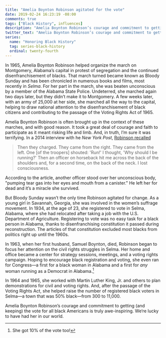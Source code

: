 ```yaml
---
title: "Amelia Boynton Robinson agitated for the vote"
date: 2019-02-24 16:23:19 -08:00
comments: true
tags: ["Black History", influences]
description: "Amelia Boynton Robinson’s courage and commitment to getting (and keeping) the vote for all black Americans is truly awe-inspiring"
twitter_text: "Amelia Boynton Robinson’s courage and commitment to getting (and keeping) the vote for all black Americans is truly awe-inspiring"
series:
  name: "Honoring Black History"
  tag: series-black-history
  ordinal: twenty-fourth
---
```


In 1965, Amelia Boynton Robinson helped organize the march on Montgomery, Alabama’s capital in protest of segregation and the continued disenfranchisement of blacks. That march turned became known as Bloody Sunday and has been chronicled in numerous books and films, most recently in <cite>Selma</cite>. For her part in the march, she was beaten unconscious by a member of the Alabama State Police. Undeterred, she marched again two days later, but they didn’t make it to Montgomery. A few weeks later, with an army of 25,000 at her side, she marched all the way to the capital, helping to draw national attention to the disenfranchisement of black citizens and contributing to the passage of the Voting Rights Act of 1965.

<!-- more -->

Amelia Boynton Robinson is often brought up in the context of these marches, and with good reason. It took a great deal of courage and faith to participate as it meant risking life and limb. And, in truth, I’m sure it was terrifying. In a 2014 interview with he <cite>New York Post</cite>, [Robinson recalled](https://nypost.com/2014/12/01/103-year-old-activist-i-was-almost-killed-fighting-for-freedom/) 

> Then they charged. They came from the right. They came from the left. One [of the troopers] shouted: 'Run!' I thought, 'Why should I be running?' Then an officer on horseback hit me across the back of the shoulders and, for a second time, on the back of the neck. I lost consciousness.

According to the article, another officer stood over her unconscious body, "pumping tear gas into her eyes and mouth from a canister." He left her for dead and it’s a miracle she survived.

But Bloody Sunday wasn’t the only time Robinson agitated for change. As a young girl in Savannah, Georgia, she was involved in the women’s suffrage movement. In 1934, at the age of 23, she registered to vote in Selma, Alabama, where she had relocated after taking a job with the U.S. Department of Agriculture. Registering to vote was no easy task for a black person in Alabama, thanks to disenfranchising constitution it passed during reconstruction. The articles of that constitution excluded most blacks from politics right up until the 1960s.

In 1963, when her first husband, Samuel Boynton, died, Robinson began to focus her attention on the civil rights struggles in Selma. Her home and office became a center for strategy sessions, meetings, and a voting rights campaign. Hoping to encourage black registration and voting, she even ran for Congress—a first for a black woman in Alabama and a first for <em>any</em> woman running as a Democrat in Alabama.[^1]

[^1]: She got 10% of the vote too!

In 1964 and 1965, she worked with Martin Luther King, Jr. and others to plan demonstrations for civil and voting rights. And, after the passage of the Voting Rights Act, she helped raise the number of registered black voters in Selma—a town that was 50% black—from 300 to 11,000.

Amelia Boynton Robinson’s courage and commitment to getting (and keeping) the vote for all black Americans is truly awe-inspiring. We‘re lucky to have had her in our world.